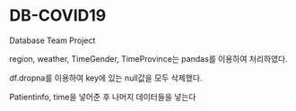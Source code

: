 # DB-COVID19
Database Team Project

region, weather, TimeGender, TimeProvince는 pandas를 이용하여 처리하였다.

df.dropna를 이용하여 key에 있는 null값을 모두 삭제했다.

Patientinfo, time을 넣어준 후 나머지 데이터들을 넣는다
